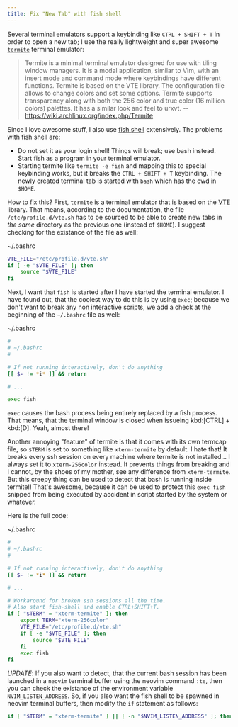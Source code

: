 ```yaml
---
title: Fix "New Tab" with fish shell
---
```


Several terminal emulators support a keybinding like `CTRL + SHIFT + T`
in order to open a new tab; I use the really lightweight and super awesome 
[`termite`](https://github.com/thestinger/termite) terminal emulator:

> Termite is a minimal terminal emulator designed for use with tiling window
> managers. It is a modal application, similar to Vim, with an insert mode and
> command mode where keybindings have different functions. Termite is based on
> the VTE library. The configuration file allows to change colors and set some
> options. Termite supports transparency along with both the 256 color and true
> color (16 million colors) palettes. It has a similar look and feel to urxvt.
> -- https://wiki.archlinux.org/index.php/Termite

Since I love awesome stuff, I also use [fish shell](http://fishshell.com/) extensively.
The problems with fish shell are: 

* Do not set it as your login shell! Things will break; use bash instead. Start 
  fish as a program in your terminal emulator.
* Starting termite like `termite -e fish` and mapping this to special keybinding 
  works, but it breaks the `CTRL + SHIFT + T` keybinding. The
  newly created terminal tab is started with `bash` which has the cwd in `$HOME`.

How to fix this? First, `termite` is a terminal emulator that is based on the 
[VTE](https://developer.gnome.org/vte/unstable/) library. That means, according to
the documentation, the file `/etc/profile.d/vte.sh` has to be sourced to be able
to create new tabs in *the same* directory as the previous one (instead of `$HOME`).
I suggest checking for the existance of the file as well:

~/.bashrc

``` bash
VTE_FILE="/etc/profile.d/vte.sh"
if [ -e "$VTE_FILE" ]; then
    source "$VTE_FILE"
fi
```

Next, I want that `fish` is started after I have started the terminal emulator.
I have found out, that the coolest way to do this is by using `exec`; because we
don't want to break any non interactive scripts, we add a check at the beginning 
of the `~/.bashrc` file as well:

~/.bashrc

``` bash
#
# ~/.bashrc
#

# If not running interactively, don't do anything
[[ $- != *i* ]] && return

# ...

exec fish
```

`exec` causes the bash process being entirely replaced by a fish process. That means,
that the terminal window is closed when issueing kbd:[CTRL] + kbd:[D]. Yeah, almost there!

Another annoying "feature" of termite is that it comes with its own termcap
file, so `$TERM` is set to something like `xterm-termite` by default. I hate
that! It breaks every ssh session on every machine where termite is not
installed... I always set it to `xterm-256color` instead. It prevents things
from breaking and I cannot, by the shoes of my mother, see any difference from
`xterm-termite`. But this creepy thing can be used to detect that bash is
running inside termite!! That's awesome, because it can be used to protect this
`exec fish` snipped from being executed by accident in script started by the
system or whatever.

Here is the full code:

~/.bashrc

``` bash
#
# ~/.bashrc
#

# If not running interactively, don't do anything
[[ $- != *i* ]] && return

# ...

# Workaround for broken ssh sessions all the time.
# Also start fish-shell and enable CTRL+SHIFT+T.
if [ "$TERM" = "xterm-termite" ]; then
    export TERM="xterm-256color"
    VTE_FILE="/etc/profile.d/vte.sh"
    if [ -e "$VTE_FILE" ]; then
        source "$VTE_FILE"
    fi
    exec fish
fi
```

*UPDATE*: If you also want to detect, that the current bash session has been
launched in a `neovim` terminal buffer using the neovim command `:te`, then you
can check the existance of the environment variable `NVIM_LISTEN_ADDRESS`. So,
if you also want the fish shell to be spawned in neovim terminal buffers, then 
modify the `if` statement as follows:

``` bash
if [ "$TERM" = "xterm-termite" ] || [ -n "$NVIM_LISTEN_ADDRESS" ]; then
```
